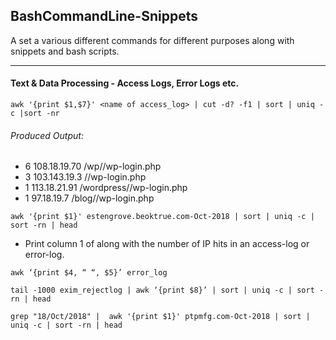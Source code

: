 ## BashCommandLine-Snippets
A set a various different commands for different purposes along with snippets and bash scripts.

--------

#### Text & Data Processing - Access Logs, Error Logs etc.
```
awk '{print $1,$7}' <name of access_log> | cut -d? -f1 | sort | uniq -c |sort -nr
```
###### Produced Output:
* 6 108.18.19.70 /wp//wp-login.php
* 3 103.143.19.3 //wp-login.php
* 1 113.18.21.91 /wordpress//wp-login.php
* 1 97.18.19.7 /blog//wp-login.php
   
```
awk '{print $1}' estengrove.beoktrue.com-Oct-2018 | sort | uniq -c | sort -rn | head
```
   - Print column 1 of along with the number of IP hits in an access-log or error-log.
```
awk ‘{print $4, “ “, $5}’ error_log
```
```
tail -1000 exim_rejectlog | awk ‘{print $8}’ | sort | uniq -c | sort -rn | head
```
```
grep "18/Oct/2018" |  awk '{print $1}' ptpmfg.com-Oct-2018 | sort | uniq -c | sort -rn | head
```
